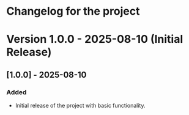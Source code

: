 # Changelog for the project

# Version 1.0.0 - 2025-08-10 (Initial Release)

## [1.0.0] - 2025-08-10

### Added

- Initial release of the project with basic functionality.